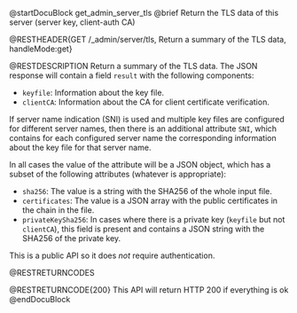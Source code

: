 
@startDocuBlock get_admin_server_tls
@brief Return the TLS data of this server (server key, client-auth CA)

@RESTHEADER{GET /_admin/server/tls, Return a summary of the TLS data, handleMode:get}

@RESTDESCRIPTION
Return a summary of the TLS data. The JSON response will contain a field
`result` with the following components:

  - `keyfile`: Information about the key file.
  - `clientCA`: Information about the CA for client certificate
    verification.

If server name indication (SNI) is used and multiple key files are
configured for different server names, then there is an additional
attribute `SNI`, which contains for each configured server name
the corresponding information about the key file for that server name.

In all cases the value of the attribute will be a JSON object, which
has a subset of the following attributes (whatever is appropriate):

  - `sha256`: The value is a string with the SHA256 of the whole input
    file.
  - `certificates`: The value is a JSON array with the public
    certificates in the chain in the file.
  - `privateKeySha256`: In cases where there is a private key (`keyfile`
    but not `clientCA`), this field is present and contains a
    JSON string with the SHA256 of the private key.

This is a public API so it does *not* require authentication.

@RESTRETURNCODES

@RESTRETURNCODE{200}
This API will return HTTP 200 if everything is ok
@endDocuBlock
